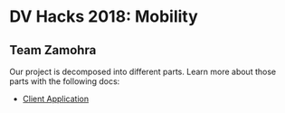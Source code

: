 # DV Hacks 2018: Mobility

## Team Zamohra


Our project is decomposed into different parts. Learn more about those parts with the following docs:

- [Client Application]('./visualization/README.md')
